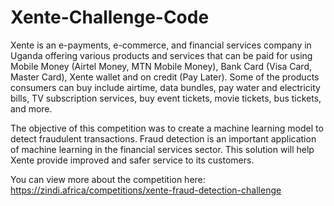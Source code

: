 # Xente-Challenge-Code

Xente is an e-payments, e-commerce, and financial services company in Uganda offering various products and services that can be paid for using Mobile Money (Airtel Money, MTN Mobile Money), Bank Card (Visa Card, Master Card), Xente wallet and on credit (Pay Later). Some of the products consumers can buy include airtime, data bundles, pay water and electricity bills, TV subscription services, buy event tickets, movie tickets, bus tickets, and more.

The objective of this competition was to create a machine learning model to detect fraudulent transactions. Fraud detection is an important application of machine learning in the financial services sector. This solution will help Xente provide improved and safer service to its customers.

You can view more about the competition here: https://zindi.africa/competitions/xente-fraud-detection-challenge

